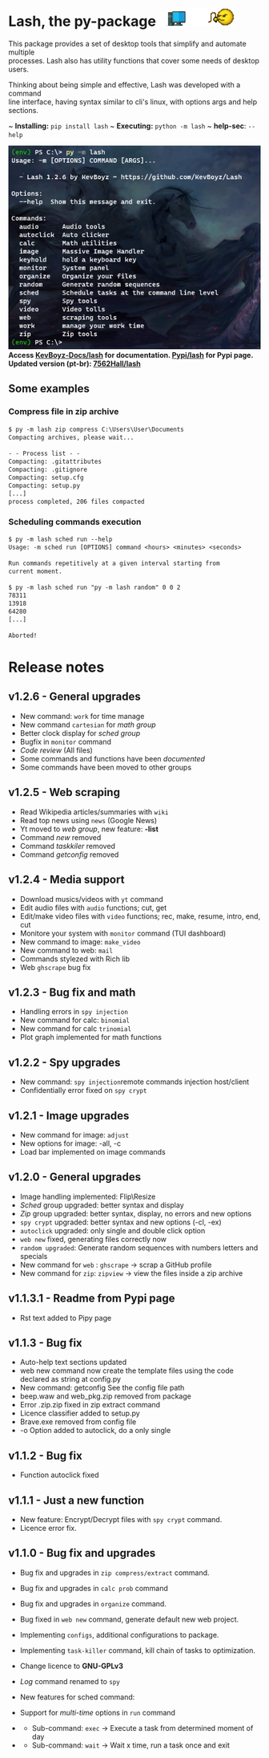 # Lash,  the py-package ![](Images/desktop.png)![](Images/lash_gif.gif)

This package provides a set of desktop tools that simplify and automate multiple   
processes. Lash also has utility functions that cover some needs of desktop users.  

Thinking about being simple and effective, Lash was developed with a command     
line interface, having syntax similar to cli's linux, with options args and help sections.  

~ **Installing:** `pip install lash` ~ **Executing:** `python -m lash` ~ **help-sec**: `--help`

![](Images/lash_print2.png)  
**Access [KevBoyz-Docs/lash](https://kevboyz.github.io/KevBoyz-Docs/sub-pages/documentations/lash/index.html) for documentation.
[Pypi/lash](https://pypi.org/project/lash) for Pypi page.** <br>
**Updated version (pt-br): [7562Hall/lash](https://kevboyz.github.io/7562Hall/sub-pages/lash/index.html)**

## Some examples

### Compress file in zip archive

    $ py -m lash zip compress C:\Users\User\Documents
    Compacting archives, please wait...

    - - Process list - -
    Compacting: .gitattributes
    Compacting: .gitignore
    Compacting: setup.cfg
    Compacting: setup.py
    [...]
    process completed, 206 files compacted


### Scheduling commands execution

    $ py -m lash sched run --help
    Usage: -m sched run [OPTIONS] command <hours> <minutes> <seconds>

    Run commands repetitively at a given interval starting from
    current moment.

    $ py -m lash sched run "py -m lash random" 0 0 2
    78311
    13918
    64280
    [...]

    Aborted!


# Release notes

## v1.2.6 - General upgrades

* New command: `work` for time manage
* New command `cartesian` for _math group_
* Better clock display for _sched group_
* Bugfix in `monitor` command
* _Code review_ (All files)
* Some commands and functions have been _documented_
* Some commands have been moved to other groups

## v1.2.5 - Web scraping

* Read Wikipedia articles/summaries with `wiki`
* Read top news using `news` (Google News)
* Yt moved to _web group_, new feature: **-list**
* Command _new_ removed
* Command _taskkiler_ removed
* Command _getconfig_ removed

## v1.2.4 - Media support

* Download musics/videos with `yt` command
* Edit audio files with `audio` functions; cut, get
* Edit/make video files with `video` functions; rec, make, resume, intro, end, cut
* Monitore your system with `monitor` command (TUI dashboard)
* New command to image: `make_video`
* New command to web: `mail`
* Commands stylezed with Rich lib
* Web `ghscrape` bug fix

## v1.2.3 - Bug fix and math

* Handling errors in `spy injection`
* New command for calc: `binomial`
* New command for calc `trinomial`
* Plot graph implemented for math functions

## v1.2.2 - Spy upgrades

* New command: `spy injection`remote commands injection host/client
* Confidentially error fixed on `spy crypt`

## v1.2.1 - Image upgrades

* New command for image: `adjust`
* New options for image: -all, -c
* Load bar implemented on image commands

## v1.2.0 - General upgrades

* Image handling implemented: Flip\Resize
* *Sched* group upgraded: better syntax and display
* *Zip* group upgraded: better syntax, display, no errors and new options
* `spy crypt` upgraded: better syntax and new options (-cl, -ex)
* `autoclick` upgraded: only single and double click option
* `web new` fixed, generating files correctly now
* `random upgraded`: Generate random sequences with numbers letters and specials
* New command for `web` : `ghscrape` → scrap a GitHub profile
* New command for `zip`: `zipview` → view the files inside a zip archive

## v1.1.3.1 - Readme from Pypi page

* Rst text added to Pipy page

## v1.1.3 - Bug fix

* Auto-help text sections updated
* web new command now create the template files using the code declared as string at config.py
* New command: getconfig See the config file path
* beep.waw and web_pkg.zip removed from package
* Error .zip.zip fixed in zip extract command
* Licence classifier added to setup.py
* Brave.exe removed from config file
* -o Option added to autoclick, do a only single

## v1.1.2 - Bug fix

* Function autoclick fixed

## v1.1.1 - Just a new function

* New feature: Encrypt/Decrypt files with `spy crypt` command.
* Licence error fix.

## v1.1.0 - Bug fix and upgrades

* Bug fix and upgrades in `zip compress/extract` command.
* Bug fix and upgrades in `calc prob` command
* Bug fix and upgrades in `organize` command.
* Bug fixed in `web new` command, generate default new web project.
* Implementing `configs`, additional configurations to package.
* Implementing `task-killer` command, kill chain of tasks to optimization.
* Change licence to **GNU-GPLv3**
* *Log* command renamed to `spy`
* New features for sched command:
* Support for *multi-time* options in `run` command
* * Sub-command: `exec` -> Execute a task from determined moment of day
* * Sub-command: `wait` -> Wait x time, run a task once and exit

  [image]: Images/lash_print.png
